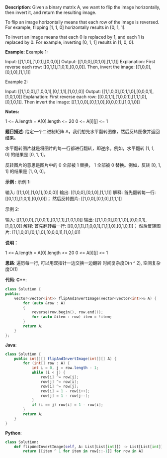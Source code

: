 __Description__:
Given a binary matrix A, we want to flip the image horizontally, then invert it, and return the resulting image.

To flip an image horizontally means that each row of the image is reversed.  For example, flipping [1, 1, 0] horizontally results in [0, 1, 1].

To invert an image means that each 0 is replaced by 1, and each 1 is replaced by 0. For example, inverting [0, 1, 1] results in [1, 0, 0].

__Example:__
Example 1:

Input: [[1,1,0],[1,0,1],[0,0,0]]
Output: [[1,0,0],[0,1,0],[1,1,1]]
Explanation: First reverse each row: [[0,1,1],[1,0,1],[0,0,0]].
Then, invert the image: [[1,0,0],[0,1,0],[1,1,1]]

Example 2:

Input: [[1,1,0,0],[1,0,0,1],[0,1,1,1],[1,0,1,0]]
Output: [[1,1,0,0],[0,1,1,0],[0,0,0,1],[1,0,1,0]]
Explanation: First reverse each row: [[0,0,1,1],[1,0,0,1],[1,1,1,0],[0,1,0,1]].
Then invert the image: [[1,1,0,0],[0,1,1,0],[0,0,0,1],[1,0,1,0]]

__Notes:__

1 <= A.length = A[0].length <= 20
0 <= A[i][j] <= 1

__题目描述__:
给定一个二进制矩阵 A，我们想先水平翻转图像，然后反转图像并返回结果。

水平翻转图片就是将图片的每一行都进行翻转，即逆序。例如，水平翻转 [1, 1, 0] 的结果是 [0, 1, 1]。

反转图片的意思是图片中的 0 全部被 1 替换， 1 全部被 0 替换。例如，反转 [0, 1, 1] 的结果是 [1, 0, 0]。

__示例 :__
示例 1:

输入: [[1,1,0],[1,0,1],[0,0,0]]
输出: [[1,0,0],[0,1,0],[1,1,1]]
解释: 首先翻转每一行: [[0,1,1],[1,0,1],[0,0,0]]；
     然后反转图片: [[1,0,0],[0,1,0],[1,1,1]]

示例 2:

输入: [[1,1,0,0],[1,0,0,1],[0,1,1,1],[1,0,1,0]]
输出: [[1,1,0,0],[0,1,1,0],[0,0,0,1],[1,0,1,0]]
解释: 首先翻转每一行: [[0,0,1,1],[1,0,0,1],[1,1,1,0],[0,1,0,1]]；
     然后反转图片: [[1,1,0,0],[0,1,1,0],[0,0,0,1],[1,0,1,0]]

__说明：__

1 <= A.length = A[0].length <= 20
0 <= A[i][j] <= 1

__思路__:
遍历每一行, 可以用双指针一边交换一边翻转
时间复杂度O(n ^ 2), 空间复杂度O(1)

__代码__:
__C++__:
```C++
class Solution {
public:
    vector<vector<int>> flipAndInvertImage(vector<vector<int>>& A) {
        for (auto &row : A) 
        {
            reverse(row.begin(), row.end());
            for (auto &item : row) item = !item;
        }
        return A;
    }
};
```

__Java__:
```Java
class Solution {
    public int[][] flipAndInvertImage(int[][] A) {
        for (int[] row : A) {
            int i = 0, j = row.length - 1;
            while (i < j) {
                row[i] ^= row[j];
                row[j] ^= row[i];
                row[i] ^= row[j];
                row[i] = 1 - row[i++];
                row[j] = 1 - row[j--];
            }
            if (i == j) row[i] = 1 - row[i];
        }
        return A;
    }
}
```

__Python__:
```Python
class Solution:
    def flipAndInvertImage(self, A: List[List[int]]) -> List[List[int]]:
        return [[item ^ 1 for item in row[::-1]] for row in A]
```